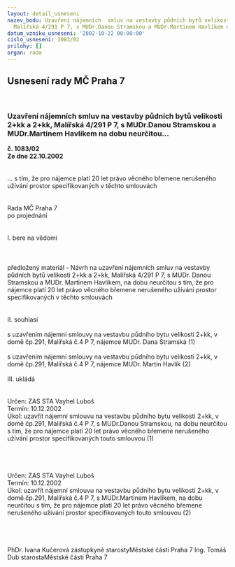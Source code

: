 ```yaml
---
layout: detail_usneseni
nazev_bodu: Uzavření nájemních  smluv na vestavby půdních bytů velikosti 2+kk a 2+kk,
  Malířská 4/291 P 7, s MUDr.Danou Stramskou a MUDr.Martinem Havlíkem na dobu neurčitou...
datum_vzniku_usneseni: '2002-10-22 00:00:00'
cislo_usneseni: 1083/02
prilohy: []
organ: rada
---
```

<div id="ucUsn_pList" class="usn">
	<span><h2>Usnesení rady MČ Praha 7 </h2>
<br></span><div class="standBody">
<span><h3>Uzavření nájemních  smluv na vestavby půdních bytů velikosti 2+kk a 2+kk, Malířská 4/291 P 7, s MUDr.Danou Stramskou a MUDr.Martinem Havlíkem na dobu neurčitou...</h3></span><div class="center">
		<strong>č. 1083/02</strong><br>
	</div>
<div class="center">
		<strong>Ze dne 22.10.2002</strong><br><br>
	</div>
<br>... s tím, že pro nájemce platí 20 let právo věcného břemene nerušeného užívání prostor specifikovaných v těchto smlouvách<br><br><br>Rada MČ Praha 7<br>po projednání<br><br><br>I.	bere na vědomí<br><br> <br><br>předložený materiál - Návrh na uzavření nájemních smluv na vestavby půdních bytů velikosti 2+kk a 2+kk, Malířská 4/291 P 7, s MUDr. Danou Stramskou a MUDr. Martinem Havlíkem, na dobu neurčitou s tím, že pro nájemce platí 20 let právo věcného břemene nerušeného užívání prostor specifikovaných v těchto smlouvách <br><br><br>II.	souhlasí <br><br>s uzavřením nájemní smlouvy na vestavbu půdního bytu velikosti 2+kk, v domě čp.291, Malířská  č.4 P 7, nájemce MUDr. Dana Stramská (1)<br><br>s uzavřením nájemní smlouvy na vestavbu půdního bytu velikosti 2+kk, v domě čp.291, Malířská  č.4 P 7, nájemce MUDr. Martin Havlík (2)<br><br>III.	ukládá <br><br> <br>Určen:	ZAS STA Vayhel Luboš<br>Termín: 10.12.2002<br>Úkol:	uzavřít nájemní smlouvu na vestavbu půdního bytu velikosti 2+kk, v domě čp.291, Malířská č.4  P 7, s MUDr.Danou Stramskou, na dobu neurčitou s tím, že pro nájemce platí 20 let právo věcného břemene nerušeného užívání prostor specifikovaných touto smlouvou (1)<br> <br><br><br> <br>Určen:	ZAS STA Vayhel Luboš<br>Termín: 10.12.2002<br>Úkol:	uzavřít nájemní smlouvu na vestavbu půdního bytu velikosti 2+kk, v domě čp.291, Malířská č.4 P 7, s MUDr.Martinem Havlíkem, na dobu neurčitou s tím, že pro nájemce platí 20 let právo věcného břemene nerušeného užívání prostor specifikovaných touto smlouvou (2)<br> <br><br> <br>	<br>PhDr. Ivana Kučerová zástupkyně starostyMěstské části Praha 7	Ing. Tomáš Dub starostaMěstské části Praha 7<br>	<br><br>
</div>
</div>